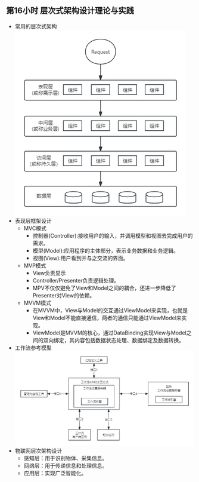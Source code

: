 ## 第16小时 层次式架构设计理论与实践
- 常用的层次式架构
![Hierarchical](images/Hierarchical.png)
- 表现层框架设计
	- MVC模式
		- 控制器(Controller):接收用户的输入，并调用模型和视图去完成用户的需求。
		- 模型(Model):应用程序的主体部分，表示业务数据和业务逻辑。
		- 视图(View):用户看到并与之交流的界面。
	- MVP模式
		- View负责显示
		- Controller/Presenter负责逻辑处理。
		- MPV不仅仅避免了View和Model之间的耦合，还进一步降低了Presenter对View的依赖。
	- MVVM模式
		- 在MVVM中，View与Model的交互通过ViewModel来实现，也就是View和Model不能直接通信，两者的通信只能通过ViewModel来实现。
		- ViewModel是MVVM的核心，通过DataBinding实现View与Model之间的双向绑定，其内容包括数据状态处理、数据绑定及数据转换。
- 工作流参考模型
![WFMC](images/WFMC.png)
- 物联网层次架构设计
	- 感知层：用于识别物体、采集信息。
	- 网络层：用于传递信息和处理信息。
	- 应用层：实现广泛智能化。